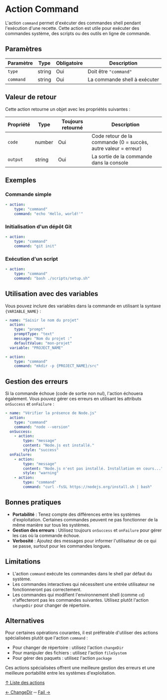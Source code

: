 # Action Command

L'action `command` permet d'exécuter des commandes shell pendant l'exécution d'une recette. Cette action est utile pour
exécuter des commandes système, des scripts ou des outils en ligne de commande.

## Paramètres

| Paramètre | Type   | Obligatoire | Description                  |
|-----------|--------|-------------|------------------------------|
| `type`    | string | Oui         | Doit être `"command"`        |
| `command` | string | Oui         | La commande shell à exécuter |

## Valeur de retour

Cette action retourne un objet avec les propriétés suivantes :

| Propriété | Type   | Toujours retourné | Description                                                    |
|-----------|--------|-------------------|----------------------------------------------------------------|
| `code`    | number | Oui               | Code retour de la commande (0 = succès, autre valeur = erreur) |
| `output`  | string | Oui               | La sortie de la commande dans la console                       |

## Exemples

### Commande simple

```yaml
- action:
    type: "command"
    command: "echo 'Hello, world!'"
```

### Initialisation d'un dépôt Git

```yaml
- action:
    type: "command"
    command: "git init"
```

### Exécution d'un script

```yaml
- action:
    type: "command"
    command: "bash ./scripts/setup.sh"
```

## Utilisation avec des variables

Vous pouvez inclure des variables dans la commande en utilisant la syntaxe `{VARIABLE_NAME}` :

```yaml
- name: "Saisir le nom du projet"
  action:
    type: "prompt"
    promptType: "text"
    message: "Nom du projet :"
    defaultValue: "mon-projet"
  variable: "PROJECT_NAME"

- action:
    type: "command"
    command: "mkdir -p {PROJECT_NAME}/src"
```

## Gestion des erreurs

Si la commande échoue (code de sortie non nul), l'action échouera également. Vous pouvez gérer ces erreurs en utilisant
les attributs `onSuccess` et `onFailure` :

```yaml
- name: "Vérifier la présence de Node.js"
  action:
    type: "command"
    command: "node --version"
  onSuccess:
    - action:
        type: "message"
        content: "Node.js est installé."
        style: "success"
  onFailure:
    - action:
        type: "message"
        content: "Node.js n'est pas installé. Installation en cours..."
        style: "warning"
    - action:
        type: "command"
        command: "curl -fsSL https://nodejs.org/install.sh | bash"
```

## Bonnes pratiques

- **Portabilité** : Tenez compte des différences entre les systèmes d'exploitation. Certaines commandes peuvent ne pas
  fonctionner de la même manière sur tous les systèmes.
- **Gestion des erreurs** : Utilisez toujours `onSuccess` et `onFailure` pour gérer les cas où la commande échoue.
- **Verbosité** : Ajoutez des messages pour informer l'utilisateur de ce qui se passe, surtout pour les commandes
  longues.

## Limitations

- L'action `command` exécute les commandes dans le shell par défaut du système.
- Les commandes interactives qui nécessitent une entrée utilisateur ne fonctionneront pas correctement.
- Les commandes qui modifient l'environnement shell (comme `cd`) n'affecteront pas les commandes suivantes. Utilisez
  plutôt l'action `changeDir` pour changer de répertoire.

## Alternatives

Pour certaines opérations courantes, il est préférable d'utiliser des actions spécialisées plutôt que l'action
`command` :

- Pour changer de répertoire : utilisez l'action `changeDir`
- Pour manipuler des fichiers : utilisez l'action `fileSystem`
- Pour gérer des paquets : utilisez l'action `package`

Ces actions spécialisées offrent une meilleure gestion des erreurs et une meilleure portabilité entre les systèmes
d'exploitation.

[↑ Liste des actions](../actions.md)

[← ChangeDir](changeDir.md) ─ [Fail →](fail.md)
